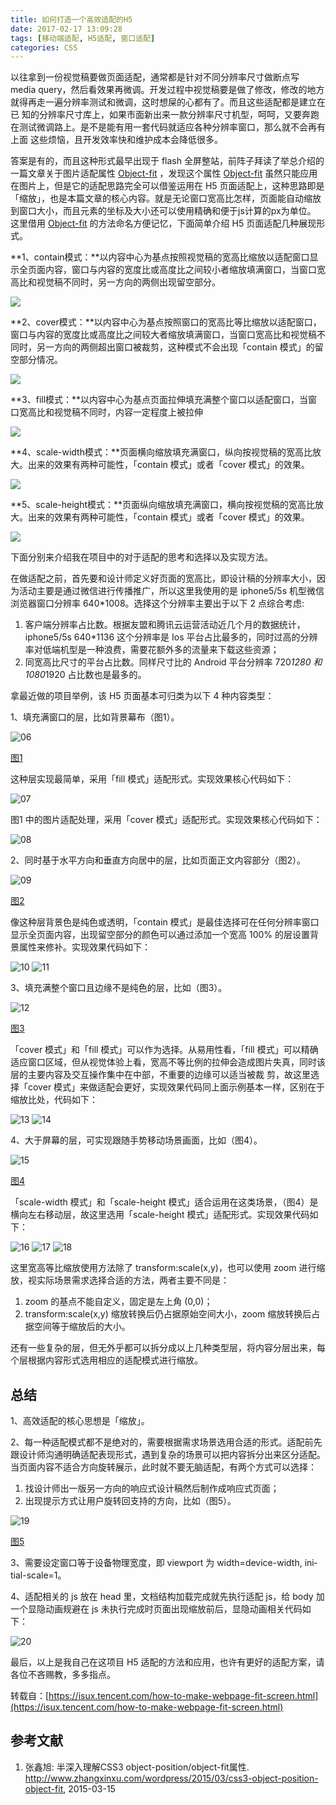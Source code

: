 ```yaml
---
title: 如何打造一个高效适配的H5
date: 2017-02-17 13:09:28
tags: [移动端适配, H5适配, 窗口适配]
categories: CSS
---
```

以往拿到一份视觉稿要做页面适配，通常都是针对不同分辨率尺寸做断点写 media query，然后看效果再微调。开发过程中视觉稿要是做了修改，修改的地方就得再走一遍分辨率测试和微调，这时想屎的心都有了。而且这些适配都是建立在已 知的分辨率尺寸库上，如果市面新出来一款分辨率尺寸机型，呵呵，又要奔跑在测试微调路上。是不是能有用一套代码就适应各种分辨率窗口，那么就不会再有上面 这些烦恼，且开发效率快和维护成本会降低很多。
<!-- more -->

答案是有的，而且这种形式最早出现于 flash 全屏整站，前阵子拜读了举总介绍的一篇文章关于图片适配属性 [Object-fit](http://www.zhangxinxu.com/wordpress/2015/03/css3-object-position-object-fit) ，发现这个属性 [Object-fit](http://www.zhangxinxu.com/wordpress/2015/03/css3-object-position-object-fit) 虽然只能应用在图片上，但是它的适配思路完全可以借鉴运用在 H5 页面适配上，这种思路即是「缩放」，也是本篇文章的核心内容。就是无论窗口宽高比怎样，页面能自动缩放到窗口大小，而且元素的坐标及大小还可以使用精确和便于js计算的px为单位。
这里借用 [Object-fit](http://www.zhangxinxu.com/wordpress/2015/03/css3-object-position-object-fit) 的方法命名方便记忆，下面简单介绍 H5 页面适配几种展现形式。

**1、contain模式：**以内容中心为基点按照视觉稿的宽高比缩放以适配窗口显示全页面内容，窗口与内容的宽度比或高度比之间较小者缩放填满窗口，当窗口宽高比和视觉稿不同时，另一方向的两侧出现留空部分。

![](http://ohef3m3y6.bkt.clouddn.com/z-blog/image/1.PNG)

**2、cover模式：**以内容中心为基点按照窗口的宽高比等比缩放以适配窗口，窗口与内容的宽度比或高度比之间较大者缩放填满窗口，当窗口宽高比和视觉稿不同时，另一方向的两侧超出窗口被裁剪，这种模式不会出现「contain 模式」的留空部分情况。

![](http://ohef3m3y6.bkt.clouddn.com/z-blog/image/2.PNG)

**3、fill模式：**以内容中心为基点页面拉伸填充满整个窗口以适配窗口，当窗口宽高比和视觉稿不同时，内容一定程度上被拉伸

![](http://ohef3m3y6.bkt.clouddn.com/z-blog/image/3.PNG)

**4、scale-width模式：**页面横向缩放填充满窗口，纵向按视觉稿的宽高比放大。出来的效果有两种可能性，「contain 模式」或者「cover 模式」的效果。

![](http://ohef3m3y6.bkt.clouddn.com/z-blog/image/4.PNG)

**5、scale-height模式：**页面纵向缩放填充满窗口，横向按视觉稿的宽高比放大。出来的效果有两种可能性，「contain 模式」或者「cover 模式」的效果。

![](http://ohef3m3y6.bkt.clouddn.com/z-blog/image/5.PNG)

下面分别来介绍我在项目中的对于适配的思考和选择以及实现方法。

在做适配之前，首先要和设计师定义好页面的宽高比，即设计稿的分辨率大小，因为活动主要是通过微信进行传播推广，所以这里我使用的是 iphone5/5s 机型微信浏览器窗口分辨率&nbsp;<span lang="EN-US">640*1008</span>。选择这个分辨率主要出于以下 2 点综合考虑:

1.  客户端分辨率占比数。根据友盟和腾讯云运营活动近几个月的数据统计，iphone5/5s 640*1136 这个分辨率是 Ios 平台占比最多的，同时过高的分辨率对低端机型是一种浪费，需要花额外多的流量来下载这些资源；
2.  同宽高比尺寸的平台占比数。同样尺寸比的&nbsp;A<span lang="EN-US">ndroid 平台</span>分辨率 720*1280 和 1080*1920 占比数也是最多的。

拿最近做的项目举例，该 H5 页面基本可归类为以下&nbsp;<span lang="EN-US">4&nbsp;</span>种内容类型：

<span lang="EN-US">1</span>、填充满窗口的层，比如背景幕布（图1）。

![06](http://ohef3m3y6.bkt.clouddn.com/z-blog/image/图1.PNG)

[图1](javascript:;)

这种层实现最简单，采用「fill 模式」适配形式。实现效果核心代码如下：

![07](http://ohef3m3y6.bkt.clouddn.com/z-blog/image/图1-code-1.PNG)

图<span lang="EN-US">1&nbsp;</span>中的图片适配处理，采用「cover 模式」适配形式。实现效果核心代码如下：

![08](http://ohef3m3y6.bkt.clouddn.com/z-blog/image/图1-code-2.PNG)

2、同时基于水平方向和垂直方向居中的层，比如页面正文内容部分（图2）。

![09](http://ohef3m3y6.bkt.clouddn.com/z-blog/image/图2.PNG)

[图2](javascript:;)

像这种层背景色是纯色或透明，「contain 模式」是最佳选择可在任何分辨率窗口显示全页面内容，出现留空部分的颜色可以通过添加一个宽高 100% 的层设置背景属性来修补。实现效果代码如下：

![10](http://ohef3m3y6.bkt.clouddn.com/z-blog/image/图2-code-1.PNG)
![11](http://ohef3m3y6.bkt.clouddn.com/z-blog/image/图2-code-2.PNG)

<span lang="EN-US">3</span>、填充满整个窗口且边缘不是纯色的层，比如（图3）。

![12](http://ohef3m3y6.bkt.clouddn.com/z-blog/image/图3.JPEG)

[图3](javascript:;)

「cover&nbsp;模式」和「fill&nbsp;模式」可以作为选择。从易用性看，「fill 模式」可以精确适应窗口区域，但从视觉体验上看，宽高不等比例的拉伸会造成图片失真，同时该层的主要内容及交互操作集中在中部，不重要的边缘可以适当被裁 剪，故这里选择「cover 模式」来做适配会更好，实现效果代码同上面示例基本一样，区别在于缩放比处，代码如下：

![13](http://ohef3m3y6.bkt.clouddn.com/z-blog/image/图3-code-1.PNG)
![14](http://ohef3m3y6.bkt.clouddn.com/z-blog/image/图3-code-2.PNG)

4、大于屏幕的层，可实现跟随手势移动场景画面，比如（图4）。

![15](http://ohef3m3y6.bkt.clouddn.com/z-blog/image/图4.PNG)

[图4](javascript:;)

「scale-width 模式」和「scale-height 模式」适合运用在这类场景，（图4）是横向左右移动层，故这里选用「scale-height 模式」适配形式。实现效果代码如下：

![16](http://ohef3m3y6.bkt.clouddn.com/z-blog/image/图4-code-1.PNG)
![17](http://ohef3m3y6.bkt.clouddn.com/z-blog/image/图4-code-2.PNG)
![18](http://ohef3m3y6.bkt.clouddn.com/z-blog/image/图4-code-3.PNG)

这里宽高等比缩放使用方法除了 <span lang="EN-US">transform:scale(x,y)</span>，也可以使用 <span lang="EN-US">zoom</span> 进行缩放，视实际场景需求选择合适的方法，两者主要不同是：

1.  <span lang="EN-US">zoom</span> 的基点不能自定义，固定是左上角 <span lang="EN-US">(0,0)</span>；
2.  <span lang="EN-US">transform:scale(x,y) </span>缩放转换后仍占据原始空间大小，<span lang="EN-US">zoom</span> 缩放转换后占据空间等于缩放后的大小。

还有一些复杂的层，但无外乎都可以拆分成以上几种类型层，将内容分层出来，每个层根据内容形式选用相应的适配模式进行缩放。

## 总结

1、高效适配的核心思想是「缩放」。

2、每一种适配模式都不是绝对的，需要根据需求场景选用合适的形式。适配前先跟设计师沟通明确适配表现形式，遇到复杂的场景可以把内容拆分出来区分适配。当页面内容不适合方向旋转展示，此时就不要无脑适配，有两个方式可以选择：

1.  找设计师出一版另一方向的响应式设计稿然后制作成响应式页面；
2.  出现提示方式让用户旋转回支持的方向，比如（图5）。

![19](http://ohef3m3y6.bkt.clouddn.com/z-blog/image/图5.PNG)

[图5](javascript:;)

3、需要设定窗口等于设备物理宽度，即 <span lang="EN-US">viewport </span>为 <span lang="EN-US">width=device-width, initial-scale=1</span>。

4、适配相关的 <span lang="EN-US">js </span>放在 <span lang="EN-US">head </span>里，文档结构加载完成就先执行适配 <span lang="EN-US">js</span>，给 <span lang="EN-US">body </span>加一个显隐动画规避在 <span lang="EN-US">js </span>未执行完成时页面出现缩放前后，显隐动画相关代码如下：

![20](http://ohef3m3y6.bkt.clouddn.com/z-blog/image/图5-code-1.PNG)

最后，以上是我自己在这项目&nbsp;<span lang="EN-US">H5&nbsp;</span>适配的方法和应用，也许有更好的适配方案，请各位不吝赐教，多多指点。

转载自：[https://isux.tencent.com/how-to-make-webpage-fit-screen.html](https://isux.tencent.com/how-to-make-webpage-fit-screen.html)

## 参考文献

1.  张鑫旭: 半深入理解CSS3 object-position/object-fit属性. http://www.zhangxinxu.com/wordpress/2015/03/css3-object-position-object-fit, 2015-03-15
